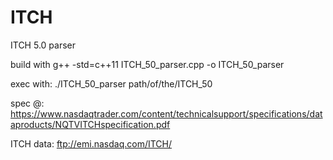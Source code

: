 # ITCH
ITCH 5.0 parser

build with
  g++ -std=c++11 ITCH_50_parser.cpp -o ITCH_50_parser
  
exec with:
  ./ITCH_50_parser path/of/the/ITCH_50
  
spec @:
  https://www.nasdaqtrader.com/content/technicalsupport/specifications/dataproducts/NQTVITCHspecification.pdf

ITCH data: 
  ftp://emi.nasdaq.com/ITCH/
